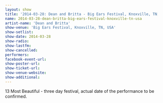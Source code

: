 ```yaml
---
layout: show
title: '2014-03-28: Dean and Britta - Big Ears Festival, Knoxville, TN, USA'
name: 2014-03-28-dean-britta-big-ears-festival-knoxville-tn-usa
artist-name: 'Dean and Britta'
show-venue: 'Big Ears Festival, Knoxville, TN, USA'
show-setlist: 
show-date: 2014-03-28
show-radio: 
show-lastfm: 
show-cancelled: 
performers: 
facebook-event-url: 
show-poster-url: 
show-ticket-url: 
show-venue-website: 
show-additional: 
---
```


13 Most Beautiful - three day festival, actual date of the performance to be confirmed.